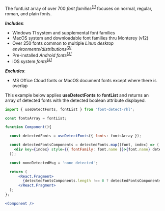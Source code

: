 <!-- # fontList -->
The fontList array of over 700 *font families<sup>[[1]](#f1)</sup>* focuses on normal, regular, roman, and plain fonts.

***Includes***:
* Windows 11 system and supplemental font families
* MacOS system and downloadable font families thru Monterey (v12)
* Over 250 fonts common to multiple *Linux desktop environments/distributions<sup>[[2]](#f2)</sup>*
* Pre-installed *Android fonts<sup>[[3]](#f3)</sup>*
* iOS system *fonts<sup>[[4]](#f4)</sup>*

***Excludes***:
* MS Office Cloud fonts or MacOS document fonts except where there is overlap

This example below applies **useDetectFonts** to **fontList** and returns an array of detected fonts with the detected boolean attribute displayed.
```jsx
import { useDetectFonts, fontList } from 'font-detect-rhl';

const fontsArray = fontList;

function Component(){

  const detectedFonts = useDetectFonts({ fonts: fontsArray });

  const detectedFontsComponents = detectedFonts.map((font, index) => (
    <div key={index} style={{ fontFamily: font.name }}>{font.name} detected: {font.detected.toString()}</div>
  ));

  const noneDetectedMsg = 'none detected';

  return (
      <React.Fragment>
        {detectedFontsComponents.length !== 0 ? detectedFontsComponents : noneDetectedMsg}
      </React.Fragment>
  );
};

<Component />
```
